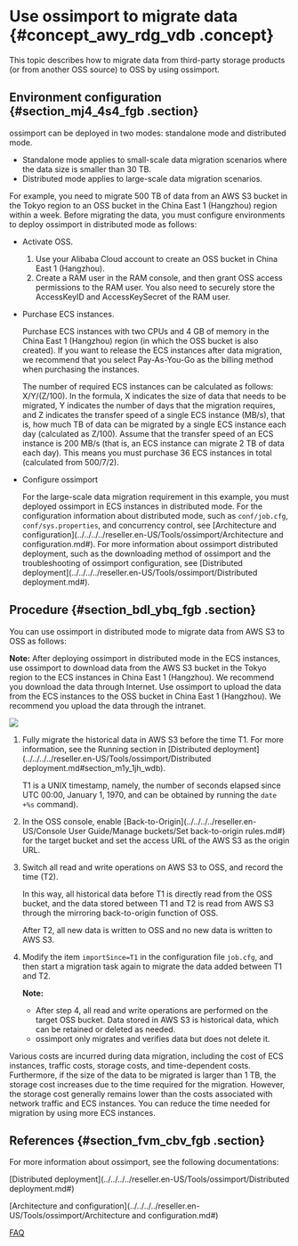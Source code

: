 # Use ossimport to migrate data {#concept_awy_rdg_vdb .concept}

This topic describes how to migrate data from third-party storage products \(or from another OSS source\) to OSS by using ossimport.

## Environment configuration {#section_mj4_4s4_fgb .section}

ossimport can be deployed in two modes: standalone mode and distributed mode.

-   Standalone mode applies to small-scale data migration scenarios where the data size is smaller than 30 TB.
-   Distributed mode applies to large-scale data migration scenarios.

For example, you need to migrate 500 TB of data from an AWS S3 bucket in the Tokyo region to an OSS bucket in the China East 1 \(Hangzhou\) region within a week. Before migrating the data, you must configure environments to deploy ossimport in distributed mode as follows:

-   Activate OSS.
    1.  Use your Alibaba Cloud account to create an OSS bucket in China East 1 \(Hangzhou\).
    2.  Create a RAM user in the RAM console, and then grant OSS access permissions to the RAM user. You also need to securely store the AccessKeyID and AccessKeySecret of the RAM user.
-   Purchase ECS instances.

    Purchase ECS instances with two CPUs and 4 GB of memory in the China East 1 \(Hangzhou\) region \(in which the OSS bucket is also created\). If you want to release the ECS instances after data migration, we recommend that you select Pay-As-You-Go as the billing method when purchasing the instances.

    The number of required ECS instances can be calculated as follows: X/Y/\(Z/100\). In the formula, X indicates the size of data that needs to be migrated, Y indicates the number of days that the migration requires, and Z indicates the transfer speed of a single ECS instance \(MB/s\), that is, how much TB of data can be migrated by a single ECS instance each day \(calculated as Z/100\). Assume that the transfer speed of an ECS instance is 200 MB/s \(that is, an ECS instance can migrate 2 TB of data each day\). This means you must purchase 36 ECS instances in total \(calculated from 500/7/2\).

-   Configure ossimport

    For the large-scale data migration requirement in this example, you must deployed ossimport in ECS instances in distributed mode. For the configuration information about distributed mode, such as `conf/job.cfg`, `conf/sys.properties`, and concurrency control, see [Architecture and configuration](../../../../reseller.en-US/Tools/ossimport/Architecture and configuration.md#). For more information about ossimport distributed deployment, such as the downloading method of ossimport and the troubleshooting of ossimport configuration, see [Distributed deployment](../../../../reseller.en-US/Tools/ossimport/Distributed deployment.md#).


## Procedure {#section_bdl_ybq_fgb .section}

You can use ossimport in distributed mode to migrate data from AWS S3 to OSS as follows:

**Note:** After deploying ossimport in distributed mode in the ECS instances, use ossimport to download data from the AWS S3 bucket in the Tokyo region to the ECS instances in China East 1 \(Hangzhou\). We recommend you download the data through Internet. Use ossimport to upload the data from the ECS instances to the OSS bucket in China East 1 \(Hangzhou\). We recommend you upload the data through the intranet.

![](http://static-aliyun-doc.oss-cn-hangzhou.aliyuncs.com/assets/img/4431/15677700681976_en-US.png)

1.  Fully migrate the historical data in AWS S3 before the time T1. For more information, see the Running section in [Distributed deployment](../../../../reseller.en-US/Tools/ossimport/Distributed deployment.md#section_m1y_1jh_wdb).

    T1 is a UNIX timestamp, namely, the number of seconds elapsed since UTC 00:00, January 1, 1970, and can be obtained by running the `date +%s` command\).

2.  In the OSS console, enable [Back-to-Origin](../../../../reseller.en-US/Console User Guide/Manage buckets/Set back-to-origin rules.md#) for the target bucket and set the access URL of the AWS S3 as the origin URL.
3.  Switch all read and write operations on AWS S3 to OSS, and record the time \(T2\).

    In this way, all historical data before T1 is directly read from the OSS bucket, and the data stored between T1 and T2 is read from AWS S3 through the mirroring back-to-origin function of OSS.

    After T2, all new data is written to OSS and no new data is written to AWS S3.

4.  Modify the item `importSince=T1` in the configuration file `job.cfg`, and then start a migration task again to migrate the data added between T1 and T2.

    **Note:** 

    -   After step 4, all read and write operations are performed on the target OSS bucket. Data stored in AWS S3 is historical data, which can be retained or deleted as needed.
    -   ossimport only migrates and verifies data but does not delete it.

Various costs are incurred during data migration, including the cost of ECS instances, traffic costs, storage costs, and time-dependent costs. Furthermore, if the size of the data to be migrated is larger than 1 TB, the storage cost increases due to the time required for the migration. However, the storage cost generally remains lower than the costs associated with network traffic and ECS instances. You can reduce the time needed for migration by using more ECS instances.

## References {#section_fvm_cbv_fgb .section}

For more information about ossimport, see the following documentations:

[Distributed deployment](../../../../reseller.en-US/Tools/ossimport/Distributed deployment.md#)

[Architecture and configuration](../../../../reseller.en-US/Tools/ossimport/Architecture and configuration.md#)

[FAQ](../../../../reseller.en-US/Tools/ossimport/FAQ.md#)

